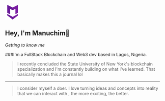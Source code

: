 ![alt text](https://github.com/adam-p/markdown-here/raw/master/src/common/images/icon48.png "Logo Title Text 1")
## Hey, I'm Manuchim👋
*Getting to know me*

###I'm a FullStack Blockchain and Web3 dev based in Lagos, Nigeria.
> I recently concluded the State University of New York's blockchain specialization and I'm constantly building on what I've learned. That basically makes this a journal lol
---
> I consider myself a doer. I love turning ideas and concepts into reality that we can interact with , the more exciting, the better. 

